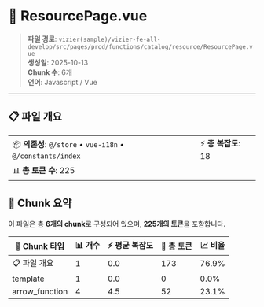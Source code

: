 # 📄 ResourcePage.vue

> **파일 경로**: `vizier(sample)/vizier-fe-all-develop/src/pages/prod/functions/catalog/resource/ResourcePage.vue`  
> **생성일**: 2025-10-13  
> **Chunk 수**: 6개  
> **언어**: Javascript / Vue
---


## 📋 파일 개요

| | |
|--|--|
| 📦 **의존성**: `@/store` • `vue-i18n` • `@/constants/index` | ⚡ **총 복잡도**: 18 |
| 📊 **총 토큰 수**: 225 |  |






## 🧩 Chunk 요약

이 파일은 총 **6개의 chunk**로 구성되어 있으며, **225개의 토큰**을 포함합니다.

| 🧩 Chunk 타입 | 📊 개수 | ⚡ 평균 복잡도 | 📝 총 토큰 | 📈 비율 |
|---------------|--------|-------------|----------|--------|
| 📋 파일 개요 | 1 | 0.0 | 173 | 76.9% |
| template | 1 | 0.0 | 0 | 0.0% |
| arrow_function | 4 | 4.5 | 52 | 23.1% |

